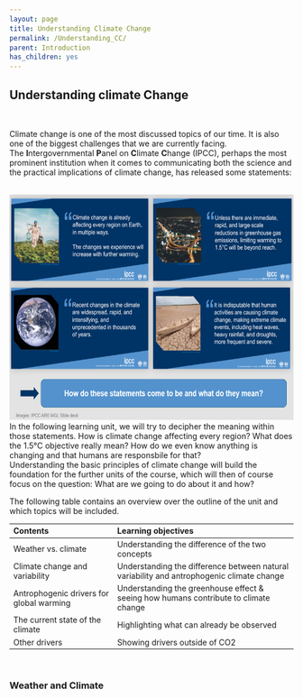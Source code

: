 ```yaml
---
layout: page
title: Understanding Climate Change
permalink: /Understanding_CC/
parent: Introduction
has_children: yes
---
```


## Understanding climate Change


<br>

Climate change is one of the most discussed topics of our time. It is also one of the biggest challenges that we are currently facing. <br>
The <b>I</b>ntergovernmental <b>P</b>anel on <b>C</b>limate <b>C</b>hange (IPCC), perhaps the most prominent institution when it comes to communicating both the science and the practical implications of climate change, has released some statements: 

<br>

<img src=images/IPCC_Slides.PNG width=600 height=400> 

<br>
In the following learning unit, we will try to decipher the meaning within those statements. How is climate change affecting every region? What does the 1.5°C objective really mean? How do we even know anything is changing and that humans are responsbile for that?
 <br>
Understanding the basic principles of climate change will build the foundation for the further units of the course, which will then of course focus on the question: What are we going to do about it and how?

<br>

The following table contains an overview over the outline of the unit and which topics will be included.
<br>

Contents|Learning objectives|
:--------------|:------------------------------------------------------------------------------------------------------|
 Weather vs. climate | Understanding the difference of the two concepts|
 Climate change and variability | Understanding the difference between natural variability and antrophogenic climate change|
 Antrophogenic drivers for global warming | Understanding the greenhouse effect & seeing how humans contribute to climate change|
 The current state of the climate | Highlighting what can already be observed|
 Other drivers | Showing drivers outside of CO2|

<br>

### Weather and Climate


